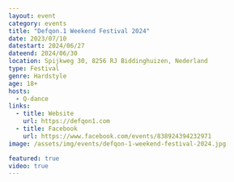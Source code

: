 ```yaml
---
layout: event
category: events
title: "Defqon.1 Weekend Festival 2024"
date: 2023/07/10
datestart: 2024/06/27
dateend: 2024/06/30
location: Spijkweg 30, 8256 RJ Biddinghuizen, Nederland
type: Festival
genre: Hardstyle
age: 18+
hosts:
  - Q-dance
links:
  - title: Website
    url: https://defqon1.com
  - title: Facebook
    url: https://www.facebook.com/events/838924394232971
image: /assets/img/events/defqon-1-weekend-festival-2024.jpg

featured: true
video: true
---
```

